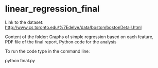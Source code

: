 # linear_regression_final


Link to the dataset:
http://www.cs.toronto.edu/%7Edelve/data/boston/bostonDetail.html

Content of the folder:
Graphs of simple regression based on each feature, 
PDF file of the final report,
Python code for the analysis

To run the code type in the command line:

  python final.py

